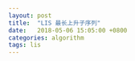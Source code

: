 ```yaml
---
layout: post
title:  "LIS 最长上升子序列"
date:   2018-05-06 15:05:00 +0800
categories: algorithm
tags: lis
---
```


